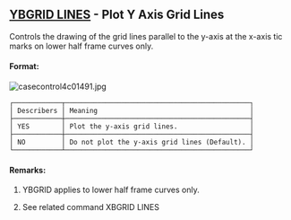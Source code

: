 ## [YBGRID LINES](https://help.hexagonmi.com/bundle/MSC_Nastran_2022.4/page/Nastran_Combined_Book/qrg/casecontrol4c/TOC.YBGRID.LINES.xhtml) - Plot Y Axis Grid Lines

Controls the drawing of the grid lines parallel to the y-axis at the x-axis tic marks on lower half frame curves only.

#### Format:

![casecontrol4c01491.jpg](https://help-be.hexagonmi.com/bundle/MSC_Nastran_2022.4/page/Nastran_Combined_Book/qrg/casecontrol4c/../../../assets/casecontrol4c01491.jpg?_LANG=enus)  

```text
┌────────────┬──────────────────────────────────────────────┐
│ Describers │ Meaning                                      │
├────────────┼──────────────────────────────────────────────┤
│ YES        │ Plot the y-axis grid lines.                  │
├────────────┼──────────────────────────────────────────────┤
│ NO         │ Do not plot the y-axis grid lines (Default). │
└────────────┴──────────────────────────────────────────────┘
```
#### Remarks:

1. YBGRID applies to lower half frame curves only.

2. See related command XBGRID LINES

